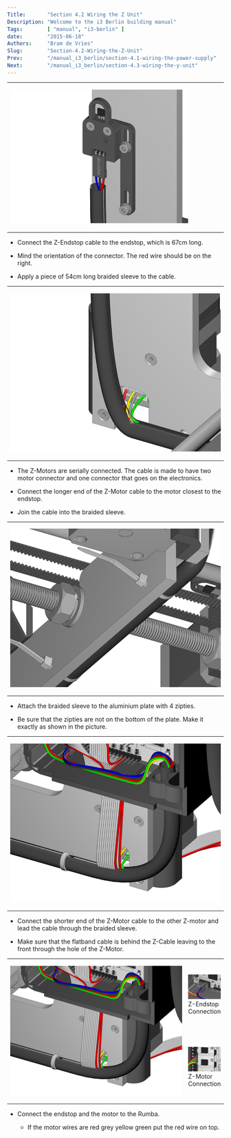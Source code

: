 ```yaml
---
Title:       "Section 4.2 Wiring the Z Unit"
Description: "Welcome to the i3 Berlin building manual"
Tags:        [ "manual", "i3-berlin" ]
date:        "2015-06-18"
Authors:     "Bram de Vries"
Slug:        "Section-4.2-Wiring-the-Z-Unit"
Prev:        "/manual_i3_berlin/section-4.1-wiring-the-power-supply"
Next:        "/manual_i3_berlin/section-4.3-wiring-the-y-unit"
---
```



<table>
<col width="85%" />
<col width="15%" />
<tbody>
<tr class="odd">
<td align="left" rowspan="100"><p><img src="/media/Section_4_0016.png" alt="/media/Section_4_0016.png" /></p></td>
<td align="left"></td>
</tr>
</tbody>
</table>

-   Connect the Z-Endstop cable to the endstop, which is 67cm long.

-   Mind the orientation of the connector. The red wire should be on the
    right.

-   Apply a piece of 54cm long braided sleeve to the cable.

<table>
<col width="100%" />
<tbody>
<tr class="odd">
<td align="left"><p><img src="/media/Section_4_0017.png" alt="/media/Section_4_0017.png" /></p></td>
</tr>
</tbody>
</table>

-   The Z-Motors are serially connected. The cable is made to have two
    motor connector and one connector that goes on the electronics.

-   Connect the longer end of the Z-Motor cable to the motor closest to
    the endstop.

-   Join the cable into the braided sleeve.

<table>
<col width="100%" />
<tbody>
<tr class="odd">
<td align="left"><p><img src="/media/Section_4_0018.png" alt="/media/Section_4_0018.png" /></p></td>
</tr>
</tbody>
</table>

-   Attach the braided sleeve to the aluminium plate with 4 zipties.

-   Be sure that the zipties are not on the bottom of the plate. Make it
    exactly as shown in the picture.

<table>
<col width="100%" />
<tbody>
<tr class="odd">
<td align="left"><p><img src="/media/Section_4_0019.png" alt="/media/Section_4_0019.png" /></p></td>
</tr>
</tbody>
</table>

-   Connect the shorter end of the Z-Motor cable to the other Z-motor
    and lead the cable through the braided sleeve.

-   Make sure that the flatband cable is behind the Z-Cable leaving to
    the front through the hole of the Z-Motor.

<table>
<col width="85%" />
<col width="15%" />
<tbody>
<tr class="odd">
<td align="left" rowspan="100"><p><img src="/media/Section_4_0019.png" alt="/media/Section_4_0019.png" /></p></td>
<td align="left"><p><img src="/media/Section_4_0020.png" alt="/media/Section_4_0020.png" />Z-Endstop Connection</p></td>
</tr>
<tr class="even">
<td align="left"><p><img src="/media/Section_4_0021.png" alt="/media/Section_4_0021.png" />Z-Motor Connection</p></td>
</tr>
</tbody>
</table>

-   Connect the endstop and the motor to the Rumba.

    -   If the motor wires are red grey yellow green put the red wire on
        top.

